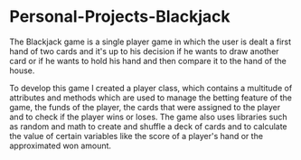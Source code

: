 # Personal-Projects-Blackjack
The Blackjack game is a single player game in which the user is dealt a first hand of two cards and it's up to his decision if he wants to draw another card or if he wants to hold his hand and then compare it to the hand of the house. 

To develop this game I created a player class, which contains a multitude of attributes and methods which are used to manage the betting feature of the game, the funds of the player, the cards that were assigned to the player and to check if the player wins or loses. The game also uses libraries such as random and math to create and shuffle a deck of cards and to calculate the value of certain variables like the score of a player's hand or the approximated won amount.
